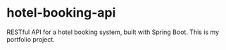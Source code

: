 # hotel-booking-api
RESTful API for a hotel booking system, built with Spring Boot. This is my portfolio project.
